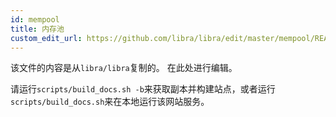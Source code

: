 ```yaml
---
id: mempool
title: 内存池
custom_edit_url: https://github.com/libra/libra/edit/master/mempool/README.md
---
```


该文件的内容是从`libra/libra`复制的。 在此处进行编辑。

请运行`scripts/build_docs.sh -b`来获取副本并构建站点，或者运行`scripts/build_docs.sh`来在本地运行该网站服务。